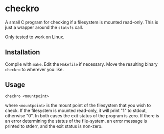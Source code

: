 checkro
=======

A small C program for checking if a filesystem is mounted read-only.
This is just a wrapper around the `statvfs` call.

Only tested to work on Linux.


Installation
------------

Compile with `make`. Edit the `Makefile` if necessary.
Move the resulting binary `checkro` to wherever you like.


Usage
-----

```
checkro <mountpoint>
```
where `<mountpoint>` is the mount point of the filesystem that you wish to check.
If the filesystem is mounted read-only, it will print "1" to stdout, otherwise "0".
In both cases the exit status of the program is zero.
If there is an error determining the status of the file-system, an error message
is printed to stderr, and the exit status is non-zero.

